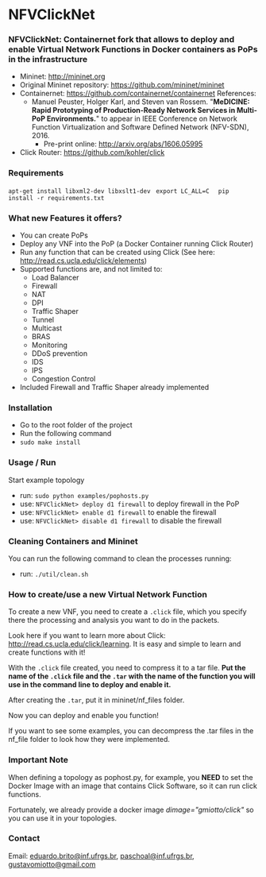 NFVClickNet
============


### NFVClickNet: Containernet fork that allows to deploy and enable Virtual Network Functions in Docker containers as PoPs in the infrastructure


* Mininet:  http://mininet.org
* Original Mininet repository: https://github.com/mininet/mininet
* Containernet: https://github.com/containernet/containernet
  References:
  * Manuel Peuster, Holger Karl, and Steven van Rossem. "**MeDICINE: Rapid Prototyping of Production-Ready Network Services in Multi-PoP Environments.**" to appear in IEEE Conference on Network Function Virtualization and Software Defined Network (NFV-SDN), 2016.
    * Pre-print online: http://arxiv.org/abs/1606.05995
* Click Router: https://github.com/kohler/click

### Requirements
```apt-get install libxml2-dev libxslt1-dev ```
```export LC_ALL=C  ```
```pip  install -r requirements.txt  ```


### What new Features it offers?

* You can create PoPs
* Deploy any VNF into the PoP (a Docker Container running Click Router)
* Run any function that can be created using Click (See here: http://read.cs.ucla.edu/click/elements)
* Supported functions are, and not limited to:
  * Load Balancer
  * Firewall
  * NAT
  * DPI
  * Traffic Shaper
  * Tunnel
  * Multicast
  * BRAS
  * Monitoring
  * DDoS prevention
  * IDS
  * IPS
  * Congestion Control
* Included Firewall and Traffic Shaper already implemented


### Installation
* Go to the root folder of the project
* Run the following command
* `sudo make install`


### Usage / Run
Start example topology

* run: `sudo python examples/pophosts.py`
* use: `NFVClickNet> deploy d1 firewall` to deploy firewall in the PoP
* use: `NFVClickNet> enable d1 firewall` to enable the firewall
* use: `NFVClickNet> disable d1 firewall` to disable the firewall

### Cleaning Containers and Mininet
You can run the following command to clean the processes running:
* run: `./util/clean.sh `


### How to create/use a new Virtual Network Function
To create a new VNF, you need to create a `.click` file, which you specify there the processing and analysis you want to do in the packets.

Look here if you want to learn more about Click: http://read.cs.ucla.edu/click/learning. It is easy and simple to learn and create functions with it!

With the `.click` file created, you need to compress it to a tar file. **Put the name of the `.click` file and the `.tar` with the name of the function you will use in the command line to deploy and enable it.**

After creating the `.tar`, put it in mininet/nf_files folder.

Now you can deploy and enable you function!

If you want to see some examples, you can decompress the .tar files in the nf_file folder to look how they were implemented.

### Important Note
When defining a topology as pophost.py, for example, you **NEED** to set the Docker Image with an image that contains Click Software, so it can run click functions.

Fortunately, we already provide a docker image *dimage="gmiotto/click"* so you can use it in your topologies.

### Contact
Email: eduardo.brito@inf.ufrgs.br, paschoal@inf.ufrgs.br, gustavomiotto@gmail.com
